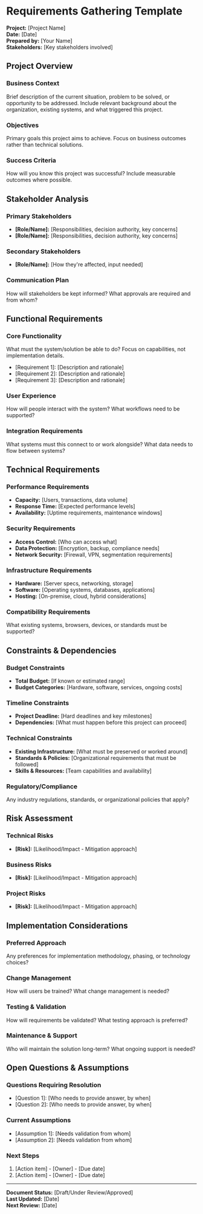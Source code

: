 # Requirements Gathering Template

**Project:** [Project Name]  
**Date:** [Date]  
**Prepared by:** [Your Name]  
**Stakeholders:** [Key stakeholders involved]

## Project Overview

### Business Context
Brief description of the current situation, problem to be solved, or opportunity to be addressed. Include relevant background about the organization, existing systems, and what triggered this project.

### Objectives
Primary goals this project aims to achieve. Focus on business outcomes rather than technical solutions.

### Success Criteria
How will you know this project was successful? Include measurable outcomes where possible.

## Stakeholder Analysis

### Primary Stakeholders
- **[Role/Name]:** [Responsibilities, decision authority, key concerns]
- **[Role/Name]:** [Responsibilities, decision authority, key concerns]

### Secondary Stakeholders
- **[Role/Name]:** [How they're affected, input needed]

### Communication Plan
How will stakeholders be kept informed? What approvals are required and from whom?

## Functional Requirements

### Core Functionality
What must the system/solution be able to do? Focus on capabilities, not implementation details.

- [Requirement 1]: [Description and rationale]
- [Requirement 2]: [Description and rationale]
- [Requirement 3]: [Description and rationale]

### User Experience
How will people interact with the system? What workflows need to be supported?

### Integration Requirements
What systems must this connect to or work alongside? What data needs to flow between systems?

## Technical Requirements

### Performance Requirements
- **Capacity:** [Users, transactions, data volume]
- **Response Time:** [Expected performance levels]
- **Availability:** [Uptime requirements, maintenance windows]

### Security Requirements
- **Access Control:** [Who can access what]
- **Data Protection:** [Encryption, backup, compliance needs]
- **Network Security:** [Firewall, VPN, segmentation requirements]

### Infrastructure Requirements
- **Hardware:** [Server specs, networking, storage]
- **Software:** [Operating systems, databases, applications]
- **Hosting:** [On-premise, cloud, hybrid considerations]

### Compatibility Requirements
What existing systems, browsers, devices, or standards must be supported?

## Constraints & Dependencies

### Budget Constraints
- **Total Budget:** [If known or estimated range]
- **Budget Categories:** [Hardware, software, services, ongoing costs]

### Timeline Constraints
- **Project Deadline:** [Hard deadlines and key milestones]
- **Dependencies:** [What must happen before this project can proceed]

### Technical Constraints
- **Existing Infrastructure:** [What must be preserved or worked around]
- **Standards & Policies:** [Organizational requirements that must be followed]
- **Skills & Resources:** [Team capabilities and availability]

### Regulatory/Compliance
Any industry regulations, standards, or organizational policies that apply?

## Risk Assessment

### Technical Risks
- **[Risk]:** [Likelihood/Impact - Mitigation approach]

### Business Risks  
- **[Risk]:** [Likelihood/Impact - Mitigation approach]

### Project Risks
- **[Risk]:** [Likelihood/Impact - Mitigation approach]

## Implementation Considerations

### Preferred Approach
Any preferences for implementation methodology, phasing, or technology choices?

### Change Management
How will users be trained? What change management is needed?

### Testing & Validation
How will requirements be validated? What testing approach is preferred?

### Maintenance & Support
Who will maintain the solution long-term? What ongoing support is needed?

## Open Questions & Assumptions

### Questions Requiring Resolution
- [Question 1]: [Who needs to provide answer, by when]
- [Question 2]: [Who needs to provide answer, by when]

### Current Assumptions
- [Assumption 1]: [Needs validation from whom]
- [Assumption 2]: [Needs validation from whom]

### Next Steps
1. [Action item] - [Owner] - [Due date]
2. [Action item] - [Owner] - [Due date]

---

**Document Status:** [Draft/Under Review/Approved]  
**Last Updated:** [Date]  
**Next Review:** [Date]